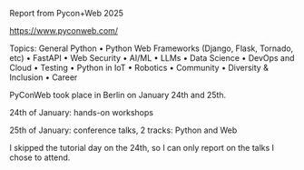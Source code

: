 Report from Pycon+Web 2025

https://www.pyconweb.com/

Topics: General Python • Python Web Frameworks (Django, Flask, Tornado, etc) • FastAPI • Web Security • AI/ML • LLMs • Data Science • DevOps and Cloud • Testing • Python in IoT • Robotics • Community • Diversity & Inclusion • Career

PyConWeb took place in Berlin on January 24th and 25th.

24th of January: hands-on workshops

25th of January: conference talks, 2 tracks: Python and Web

I skipped the tutorial day on the 24th, so I can only report on the talks I chose to attend.
